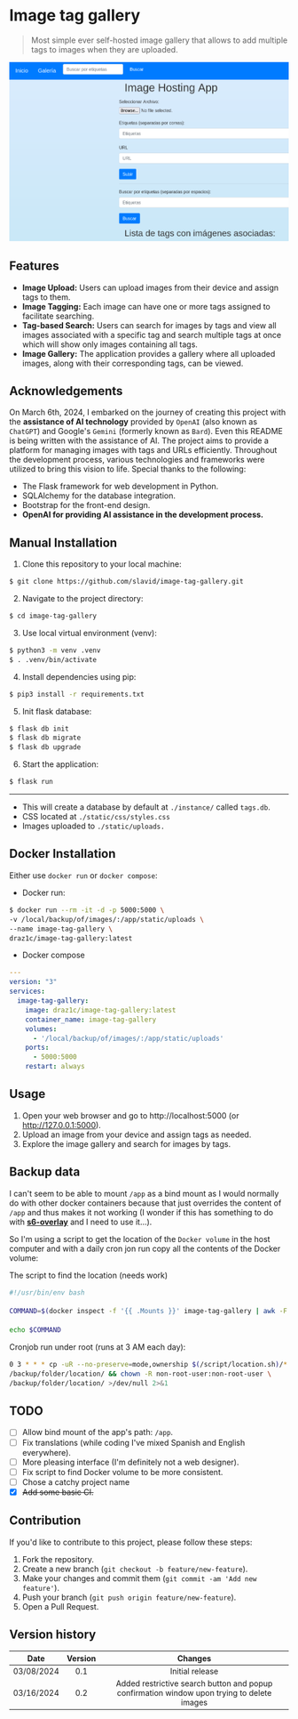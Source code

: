# Image tag gallery

> Most simple ever self-hosted image gallery that allows to add multiple tags to images when they are uploaded.

![homepage](https://raw.githubusercontent.com/slavid/image-tag-gallery/main/resources/homepage.png)

Features
--------

-   **Image Upload:** Users can upload images from their device and assign tags to them.
-   **Image Tagging:** Each image can have one or more tags assigned to facilitate searching.
-   **Tag-based Search:** Users can search for images by tags and view all images associated with a specific tag and search multiple tags at once which will show only images containing all tags.
-   **Image Gallery:** The application provides a gallery where all uploaded images, along with their corresponding tags, can be viewed.

## Acknowledgements

On March 6th, 2024, I embarked on the journey of creating this project with the **assistance of AI technology** provided by `OpenAI` (also known as `ChatGPT`) and Google's `Gemini` (formerly known as `Bard`). Even this README is being written with the assistance of AI. The project aims to provide a platform for managing images with tags and URLs efficiently. Throughout the development process, various technologies and frameworks were utilized to bring this vision to life. Special thanks to the following:

-   The Flask framework for web development in Python.
-   SQLAlchemy for the database integration.
-   Bootstrap for the front-end design.
-   **OpenAI for providing AI assistance in the development process.**

Manual Installation
------------

1.  Clone this repository to your local machine:

```bash
$ git clone https://github.com/slavid/image-tag-gallery.git
```

2.   Navigate to the project directory:

```bash
$ cd image-tag-gallery
```
3. Use local virtual environment (venv):

```bash
$ python3 -m venv .venv
$ . .venv/bin/activate
```
4. Install dependencies using pip:

```bash
$ pip3 install -r requirements.txt
```

5. Init flask database:

```bash
$ flask db init
$ flask db migrate
$ flask db upgrade
```

6. Start the application:
```bash
$ flask run
```
---

- This will create a database by default at `./instance/` called `tags.db`.
- CSS located at `./static/css/styles.css`
- Images uploaded to `./static/uploads.`

Docker Installation
------------

Either use `docker run` or `docker compose`:

- Docker run:

```bash
$ docker run --rm -it -d -p 5000:5000 \ 
-v /local/backup/of/images/:/app/static/uploads \
--name image-tag-gallery \
draz1c/image-tag-gallery:latest
```

- Docker compose
```yaml
---
version: "3"
services:
  image-tag-gallery:
    image: draz1c/image-tag-gallery:latest
    container_name: image-tag-gallery
    volumes:
      - '/local/backup/of/images/:/app/static/uploads'
    ports:
      - 5000:5000
    restart: always
```

Usage
-----

1.  Open your web browser and go to http://localhost:5000 (or http://127.0.0.1:5000).
2.  Upload an image from your device and assign tags as needed.
3.  Explore the image gallery and search for images by tags.

## Backup data

I can't seem to be able to mount `/app` as a bind mount as I would normally do with other docker containers because that just overrides the content of `/app` and thus makes it not working (I wonder if this has something to do with [**s6-overlay**](https://github.com/just-containers/s6-overlay) and I need to use it...).

So I'm using a script to get the location of the `Docker volume` in the host computer and with a daily cron jon run copy all the contents of the Docker volume:

The script to find the location (needs work)
```bash
#!/usr/bin/env bash

COMMAND=$(docker inspect -f '{{ .Mounts }}' image-tag-gallery | awk -F ' ' '{print $9}')

echo $COMMAND
```

Cronjob run under root (runs at 3 AM each day):

```bash
0 3 * * * cp -uR --no-preserve=mode,ownership $(/script/location.sh)/* \
/backup/folder/location/ && chown -R non-root-user:non-root-user \
/backup/folder/location/ >/dev/null 2>&1
```

## TODO

- [ ] Allow bind mount of the app's path: `/app`.
- [ ] Fix translations (while coding I've mixed Spanish and English everywhere).
- [ ] More pleasing interface (I'm definitely not a web designer).
- [ ] Fix script to find Docker volume to be more consistent.
- [ ] Chose a catchy project name
- [x] ~~Add some basic CI.~~

Contribution
------------

If you'd like to contribute to this project, please follow these steps:

1.  Fork the repository.
2.  Create a new branch (`git checkout -b feature/new-feature`).
3.  Make your changes and commit them (`git commit -am 'Add new feature'`).
4.  Push your branch (`git push origin feature/new-feature`).
5.  Open a Pull Request.


## Version history

| **Date**   | **Version** | **Changes**     |
|:----------:|:-----------:|:---------------:|
| 03/08/2024 | 0.1         | Initial release |
| 03/16/2024 | 0.2         | Added restrictive search button and popup confirmation window upon trying to delete images|